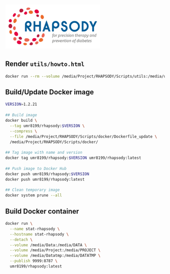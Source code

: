 # <img src="utils/RHAPSODY_Logo_WEB_Color.png" width="300" />

## Render `utils/howto.html`
``` sh
docker run --rm --volume /media/Project/RHAPSODY/Scripts/utils:/media/utils umr8199/rhapsody:latest Rscript -e 'rmarkdown::render("/media/utils/howto.Rmd", encoding = "UTF-8")'
```

## Build/Update Docker image
``` sh
VERSION=1.2.21

## Build image
docker build \
  --tag umr8199/rhapsody:$VERSION \
  --compress \
  --file /media/Project/RHAPSODY/Scripts/docker/Dockerfile_update \
  /media/Project/RHAPSODY/Scripts/docker/

## Tag image with name and version
docker tag umr8199/rhapsody:$VERSION umr8199/rhapsody:latest

## Push image to Docker Hub
docker push umr8199/rhapsody:$VERSION
docker push umr8199/rhapsody:latest

## Clean temporary image
docker system prune --all
```
 
## Build Docker container
``` sh
docker run \
  --name stat-rhapsody \
  --hostname stat-rhapsody \
  --detach \
  --volume /media/Data:/media/DATA \
  --volume /media/Project:/media/PROJECT \
  --volume /media/Datatmp:/media/DATATMP \
  --publish 9999:8787 \
  umr8199/rhapsody:latest
```
